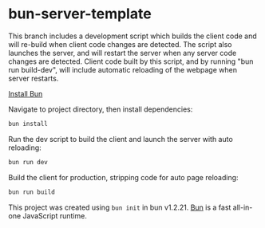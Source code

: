 # bun-server-template

This branch includes a development script which builds the client code and will re-build when client code changes are detected. The script also launches the server, and will restart the server when any server code changes are detected. Client code built by this script, and by running "bun run build-dev", will include automatic reloading of the webpage when server restarts.


[Install Bun](https://bun.sh/docs/installation)


Navigate to project directory, then install dependencies:

```bash
bun install
```


Run the dev script to build the client and launch the server with auto reloading:

```bash
bun run dev
```


Build the client for production, stripping code for auto page reloading:

```bash
bun run build
```


This project was created using `bun init` in bun v1.2.21. [Bun](https://bun.com) is a fast all-in-one JavaScript runtime.
